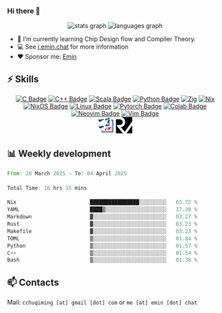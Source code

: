 ### Hi there 👋
<div align="center">
  <img src="https://github-readme-stats.vercel.app/api?username=Emin017&theme=calm&hide_title=false&hide_rank=false&show_icons=true&include_all_commits=true&count_private=true&disable_animations=false&locale=en&hide_border=false&" height="150" alt="stats graph"/>
  <img src="https://github-readme-stats.vercel.app/api/top-langs?username=Emin017&theme=calm&locale=en&hide_title=false&layout=compact&card_width=320&langs_count=8&hide_border=false&hide=html" height="150" alt="languages graph"/>
</div>

- 🌱 I’m currently learning Chip Design flow and Compiler Theory.
- 💻 See [i.emin.chat](https://i.emin.chat) for more information
- ❤️ Sponsor me: [Emin](https://patreon.com/Emin017)
## ⚡ Skills
<div align="center">

[![C Badge](https://img.shields.io/badge/C-00599C?style=flat-square&logo=c&logoColor=white)]()
[![C++ Badge](https://img.shields.io/badge/C%2B%2B-00599C?style=flat-square&logo=c%2B%2B&logoColor=white)]()
[![Scala Badge](https://img.shields.io/badge/Scala-DC322F?style=flat-square&logo=scala&logoColor=white)]()
[![Python Badge](https://img.shields.io/badge/-Python-3776AB?style=flat-square&logo=Python&logoColor=white)]()
[![Zig](https://img.shields.io/badge/Zig-%23F7A41D.svg?style=flat-square&logo=zig&logoColor=white)]()
[![Nix](https://img.shields.io/badge/NIX-5277C3.svg?style=flat-square&logo=NixOS&logoColor=white)]()
[![NixOS Badge](https://img.shields.io/badge/NixOS-5277C3?style=flat-square&logo=nixos&logoColor=fff)](#)
[![Linux Badge](https://img.shields.io/badge/-Linux-FCC624?style=flat-square&logo=Linux&logoColor=white)]()
[![Pytorch Badge](https://img.shields.io/badge/-Pytorch-EE4C2C?style=flat-square&logo=PyTorch&logoColor=white)]()
[![Colab Badge](https://img.shields.io/badge/Colab-F9AB00?style=flat-square&logo=googlecolab&color=525252)]()
[![Neovim Badge](https://img.shields.io/badge/NeoVim-%2357A143.svg?&style=flat-square&logo=neovim&logoColor=white)]()
[![Vim Badge](https://img.shields.io/badge/VIM-%2311AB00.svg?&style=flat-square&logo=vim&logoColor=white)]()
<br>
 <img src="ysyx.png" width = "38" height = "38" alt="YSYX Badge"/>
 <img src="risc-v.svg" width = "38" height = "38" alt="RISCV"/>

</div>

## 📊 Weekly development
<!--START_SECTION:waka-->

```rust
From: 28 March 2025 - To: 04 April 2025

Total Time: 16 hrs 15 mins

Nix                        ████████████████░░░░░░░░░   63.72 %
YAML                       ████▒░░░░░░░░░░░░░░░░░░░░   17.39 %
Markdown                   ▓░░░░░░░░░░░░░░░░░░░░░░░░   03.27 %
Rust                       ▓░░░░░░░░░░░░░░░░░░░░░░░░   03.23 %
Makefile                   ▓░░░░░░░░░░░░░░░░░░░░░░░░   03.23 %
TOML                       ▒░░░░░░░░░░░░░░░░░░░░░░░░   01.84 %
Python                     ▒░░░░░░░░░░░░░░░░░░░░░░░░   01.57 %
C++                        ▒░░░░░░░░░░░░░░░░░░░░░░░░   01.54 %
Bash                       ▒░░░░░░░░░░░░░░░░░░░░░░░░   01.38 %
```

<!--END_SECTION:waka-->

## 📫 Contacts
Mail: `cchuqiming [at] gmail [dot] com` or `me [at] emin [dot] chat`
